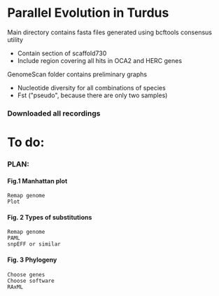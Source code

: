 # Parallel Evolution in Turdus

Main directory contains fasta files generated using bcftools consensus utility
* Contain section of scaffold730
* Include region covering all hits in OCA2 and HERC genes

GenomeScan folder contains preliminary graphs
* Nucleotide diversity for all combinations of species
* Fst ("pseudo", because there are only two samples)

### Downloaded all recordings

# To do:
### PLAN:
#### Fig.1 Manhattan plot
	Remap genome
	Plot
#### Fig. 2 Types of substitutions
	Remap genome
	PAML
	snpEFF or similar
#### Fig. 3 Phylogeny
	Choose genes
	Choose software
	RAxML
